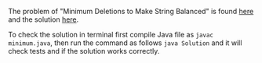 The problem of "Minimum Deletions to Make String Balanced" is found [here](https://leetcode.com/problems/minimum-deletions-to-make-string-balanced/) and the solution [here](https://github.com/aurimas13/Solutions-To-Problems/blob/main/LeetCode/Java%20Solutions/Minimum%20Deletions%20to%20Make%20String%20Balanced/minimum.java).

To check the solution in terminal first compile Java file as `javac minimum.java`, then run the command as follows `java Solution` and it will check tests and if the solution works correctly.